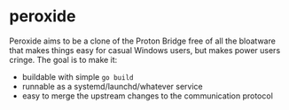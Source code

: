 
peroxide
========

Peroxide aims to be a clone of the Proton Bridge free of all the bloatware that
makes things easy for casual Windows users, but makes power users cringe. The
goal is to make it:

 * buildable with simple `go build`
 * runnable as a systemd/launchd/whatever service
 * easy to merge the upstream changes to the communication protocol
